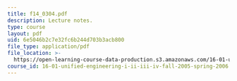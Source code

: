 ```yaml
---
title: f14_0304.pdf
description: Lecture notes.
type: course
layout: pdf
uid: 6e5046b2c7e32fc6b244d703b3acb800
file_type: application/pdf
file_location: >-
  https://open-learning-course-data-production.s3.amazonaws.com/16-01-unified-engineering-i-ii-iii-iv-fall-2005-spring-2006/6e5046b2c7e32fc6b244d703b3acb800_f14_0304.pdf
course_id: 16-01-unified-engineering-i-ii-iii-iv-fall-2005-spring-2006
---
```

